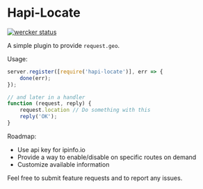 Hapi-Locate
===========

[![wercker status](https://app.wercker.com/status/eaed1e7ba08a56173b31624dc1d1c3f8/s/master "wercker status")](https://app.wercker.com/project/byKey/eaed1e7ba08a56173b31624dc1d1c3f8)

A simple plugin to provide `request.geo`.

Usage:

```javascript
server.register([require('hapi-locate')], err => {
    done(err);
});

// and later in a handler
function (request, reply) {
    request.location // Do something with this
    reply('OK');
}
```

Roadmap:

* Use api key for ipinfo.io
* Provide a way to enable/disable on specific routes on demand
* Customize available information

Feel free to submit feature requests and to report any issues.

